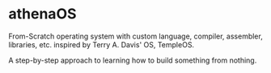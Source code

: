 # athenaOS
From-Scratch operating system with custom language, compiler, assembler, libraries, etc. inspired by Terry A. Davis' OS, TempleOS.

A step-by-step approach to learning how to build something from nothing.
